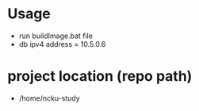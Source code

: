 # Usage 
- run buildImage.bat file
- db ipv4 address = 10.5.0.6


# project location (repo path)
- /home/ncku-study
